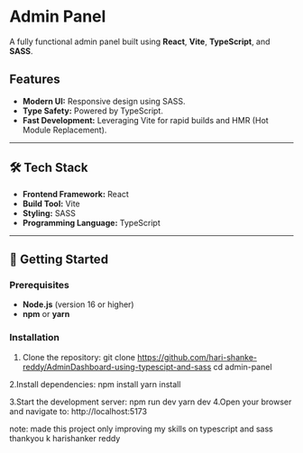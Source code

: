 # Admin Panel

A fully functional admin panel built using **React**, **Vite**, **TypeScript**, and **SASS**.

## Features

- **Modern UI:** Responsive design using SASS.
- **Type Safety:** Powered by TypeScript.
- **Fast Development:** Leveraging Vite for rapid builds and HMR (Hot Module Replacement).

---

## 🛠️ Tech Stack

- **Frontend Framework:** React
- **Build Tool:** Vite
- **Styling:** SASS
- **Programming Language:** TypeScript

---

## 🚀 Getting Started

### Prerequisites

- **Node.js** (version 16 or higher)
- **npm** or **yarn**

### Installation

1. Clone the repository:
   git clone https://github.com/hari-shanke-reddy/AdminDashboard-using-typescipt-and-sass
   cd admin-panel


2.Install dependencies:
npm install
yarn install


3.Start the development server:
npm run dev
yarn dev
4.Open your browser and navigate to:
http://localhost:5173

note: made this project only improving my skills on typescript and sass 
thankyou 
k harishanker reddy



   
